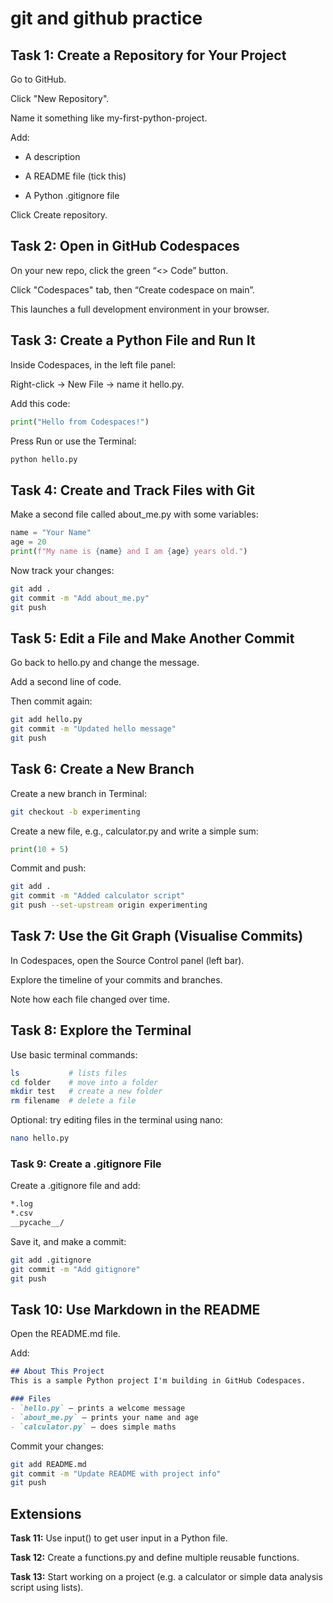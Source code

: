 # git and github practice
## Task 1: Create a Repository for Your Project
Go to GitHub.

Click "New Repository".

Name it something like my-first-python-project.

Add:

- A description

- A README file (tick this)

- A Python .gitignore file

Click Create repository.
## Task 2: Open in GitHub Codespaces
On your new repo, click the green “<> Code” button.

Click "Codespaces" tab, then “Create codespace on main”.

This launches a full development environment in your browser.
## Task 3: Create a Python File and Run It
Inside Codespaces, in the left file panel:

Right-click → New File → name it hello.py.

Add this code:
``` python
print("Hello from Codespaces!")
```

Press Run or use the Terminal:
``` bash
python hello.py
```
##  Task 4: Create and Track Files with Git
Make a second file called about_me.py with some variables:

``` python
name = "Your Name"
age = 20
print(f"My name is {name} and I am {age} years old.")
```

Now track your changes:

``` bash
git add .
git commit -m "Add about_me.py"
git push
```
## Task 5: Edit a File and Make Another Commit
Go back to hello.py and change the message.

Add a second line of code.

Then commit again:

``` bash
git add hello.py
git commit -m "Updated hello message"
git push
```
## Task 6: Create a New Branch
Create a new branch in Terminal:

``` bash
git checkout -b experimenting
```

Create a new file, e.g., calculator.py and write a simple sum:

``` python
print(10 + 5)
```

Commit and push:

``` bash
git add .
git commit -m "Added calculator script"
git push --set-upstream origin experimenting
```
## Task 7: Use the Git Graph (Visualise Commits)
In Codespaces, open the Source Control panel (left bar).

Explore the timeline of your commits and branches.

Note how each file changed over time.
## Task 8: Explore the Terminal
Use basic terminal commands:

```bash
ls           # lists files
cd folder    # move into a folder
mkdir test   # create a new folder
rm filename  # delete a file
```
Optional: try editing files in the terminal using nano:

```bash
nano hello.py
```
### Task 9: Create a .gitignore File
Create a .gitignore file and add:

```markdown
*.log
*.csv
__pycache__/
```
Save it, and make a commit:

```bash
git add .gitignore
git commit -m "Add gitignore"
git push
```
## Task 10: Use Markdown in the README
Open the README.md file.

Add:

``` markdown
## About This Project
This is a sample Python project I'm building in GitHub Codespaces.

### Files
- `hello.py` – prints a welcome message
- `about_me.py` – prints your name and age
- `calculator.py` – does simple maths
```

Commit your changes:

```bash
git add README.md
git commit -m "Update README with project info"
git push
```
## Extensions

**Task 11:** Use input() to get user input in a Python file.

**Task 12:** Create a functions.py and define multiple reusable functions.

**Task 13:** Start working on a project (e.g. a calculator or simple data analysis script using lists).
